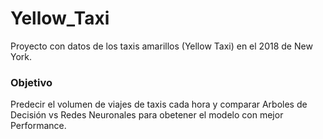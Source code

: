 # Yellow_Taxi
Proyecto con datos de los taxis amarillos (Yellow Taxi) en el 2018 de New York.

### Objetivo
Predecir el volumen de viajes de taxis cada hora y comparar Arboles de Decisión vs Redes Neuronales para obetener el modelo con mejor Performance.
